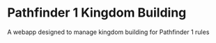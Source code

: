 # Pathfinder 1 Kingdom Building
A webapp designed to manage kingdom building for Pathfinder 1 rules
